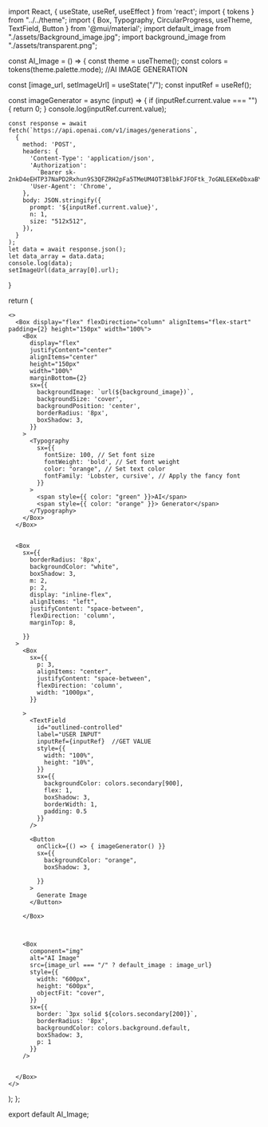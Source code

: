 import React, { useState, useRef, useEffect } from 'react';
import { tokens } from "../../theme";
import { Box, Typography, CircularProgress, useTheme, TextField, Button } from '@mui/material';
import default_image from "./assets/Background_image.jpg";
import background_image from "./assets/transparent.png";

const AI_Image = () => {
  const theme = useTheme();
  const colors = tokens(theme.palette.mode);
  //AI IMAGE GENERATION

  const [image_url, setImageUrl] = useState("/");
  const inputRef = useRef();

  const imageGenerator = async (input) => {
    if (inputRef.current.value === "") {
      return 0;
    }
    console.log(inputRef.current.value);

    const response = await fetch(`https://api.openai.com/v1/images/generations`,
      {
        method: 'POST',
        headers: {
          'Content-Type': 'application/json',
          'Authorization':
            `Bearer sk-2nkD4eEHTP37NaPD2Rxhun9S3QFZRH2pFa5TMeUM4OT3BlbkFJFOFtk_7oGNLEEKeDbxaBYuoVwBs1gLnD9Fa5n9ihIA`,
          'User-Agent': 'Chrome',
        },
        body: JSON.stringify({
          prompt: '${inputRef.current.value}',
          n: 1,
          size: "512x512",
        }),
      }
    );
    let data = await response.json();
    let data_array = data.data;
    console.log(data);
    setImageUrl(data_array[0].url);
  }


  return (

    <>
      <Box display="flex" flexDirection="column" alignItems="flex-start" padding={2} height="150px" width="100%">
        <Box
          display="flex"
          justifyContent="center"
          alignItems="center"
          height="150px"
          width="100%"
          marginBottom={2}
          sx={{
            backgroundImage: `url(${background_image})`,
            backgroundSize: 'cover',
            backgroundPosition: 'center',
            borderRadius: '8px',
            boxShadow: 3,
          }}
        >
          <Typography
            sx={{
              fontSize: 100, // Set font size
              fontWeight: 'bold', // Set font weight
              color: "orange", // Set text color
              fontFamily: 'Lobster, cursive', // Apply the fancy font
            }}
          >
            <span style={{ color: "green" }}>AI</span>
            <span style={{ color: "orange" }}> Generator</span>
          </Typography>
        </Box>
      </Box>


      <Box
        sx={{
          borderRadius: '8px',
          backgroundColor: "white",
          boxShadow: 3,
          m: 2,
          p: 2,
          display: "inline-flex",
          alignItems: "left",
          justifyContent: "space-between",
          flexDirection: 'column',
          marginTop: 8,

        }}
      >
        <Box
          sx={{
            p: 3,
            alignItems: "center",
            justifyContent: "space-between",
            flexDirection: 'column',
            width: "1000px",
          }}

        >
          <TextField
            id="outlined-controlled"
            label="USER INPUT"
            inputRef={inputRef}  //GET VALUE
            style={{
              width: "100%",
              height: "10%",
            }}
            sx={{
              backgroundColor: colors.secondary[900],
              flex: 1,
              boxShadow: 3,
              borderWidth: 1,
              padding: 0.5
            }}
          />

          <Button
            onClick={() => { imageGenerator() }}
            sx={{
              backgroundColor: "orange",
              boxShadow: 3,

            }}
          >
            Generate Image
          </Button>

        </Box>



        <Box
          component="img"
          alt="AI Image"
          src={image_url === "/" ? default_image : image_url}
          style={{
            width: "600px",
            height: "600px",
            objectFit: "cover",
          }}
          sx={{
            border: `3px solid ${colors.secondary[200]}`,
            borderRadius: '8px',
            backgroundColor: colors.background.default,
            boxShadow: 3,
            p: 1
          }}
        />


      </Box>
    </>




  );
};

export default AI_Image;
